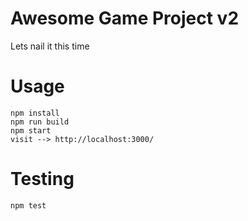 # Awesome Game Project v2
Lets nail it this time

# Usage

```
npm install
npm run build
npm start
visit --> http://localhost:3000/
```

# Testing

```
npm test
```